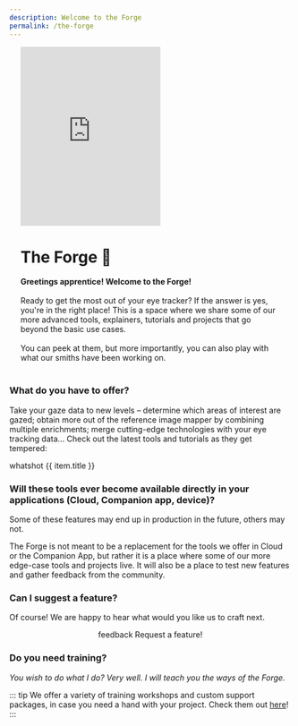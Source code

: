 ```yaml
---
description: Welcome to the Forge
permalink: /the-forge
---
```

<div class="mcontainer">
    <div class="col-mcontainer-1">
    <iframe style="border: none" width="250" height="320" src="https://rive.app/s/Q5D4ZrSxz0SB2HSqa-cCZQ/embed" allowfullscreen></iframe>
    </div>
    <div class="col-mcontainer-2">
    <h1>The Forge 🔨</h1> <b>Greetings apprentice! Welcome to the Forge!</b><br><br>
    Ready to get the most out of your eye tracker? If the answer is yes, you're in the right place! This is a space where we share some of our more advanced tools, explainers, tutorials and projects that go beyond the basic use cases.
    <br>
    <br>
    You can peek at them, but more importantly, you can also play with what our smiths have been working on.
    </div>
</div>
<br>

### What do you have to offer? 
Take your gaze data to new levels – determine which areas of interest are gazed; obtain more out of the reference image mapper by combining multiple enrichments; merge cutting-edge technologies with your eye tracking data... Check out the latest tools and tutorials as they get tempered:

<div class="text-center">
  <v-btn
    v-for="(item,index) in enrichments"
    :key="index"
    color="flat"
    round
    outline
    style="font-weight:normal;"
    :to="item.link"
  >
  <v-icon left :color="item.color">whatshot</v-icon> {{  item.title }}
  </v-btn>
</div>

### Will these tools ever become available directly in your applications (Cloud, Companion app, device)?
Some of these features may end up in production in the future, others may not. 

The Forge is not meant to be a replacement for the tools we offer in Cloud or the Companion App, but rather it is a place 
where some of our more edge-case tools and projects live. It will also be a place to test new features and gather 
feedback from the community.

### Can I suggest a feature?
Of course! We are happy to hear what would you like us to craft next.

<div class="button-center">
    <v-btn
        round
        color="primary"
        href="https://pupil-labs.canny.io/"
        > 
    <v-icon left dark>feedback</v-icon> Request a feature!
    </v-btn>
</div>

### Do you need training?

*You wish to do what I do?* 
*Very well. I will teach you the ways of the Forge.*

::: tip
We offer a variety of training workshops and custom support packages, in case you need a hand with your project. Check them out [here](https://pupil-labs.com/products/support/)!
:::

<style>
    .button-center {
        text-align: center;
    }
    .mcontainer{
        display: flex;
        flex-wrap: wrap;
    }
    .col-mcontainer-1{
    flex: 20%;
    padding: 0 20px;
    }
    .col-mcontainer-2{
    flex: 60%;
    padding: 0 20px;
    }
</style>


<script>
export default {
  data: () => ({
    panel: null,
    enrichments: [
        // {
        //   title: "Map your gaze to body parts using DensePose",
        //   link: "/the-forge/dense-pose",
        //   color: "warning"
        // },
        {
        title: "Map your gaze onto screen content (like web browsing or video playback)",
        link: "/the-forge/map-your-gaze-to-a-2d-screen",
        color: "warning",
        },
        {
        title: "Run multiple Reference Image Mappers in parallel",
        link:"/the-forge/multiple-rim",
        color:"warning",
        },
        {
        title: "Define areas of interest and compute gaze metrics",
        link: "/the-forge/gaze-metrics-in-aois/",
        color: "warning",
        },
    ]
  }),
}
</script>

